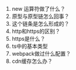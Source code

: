 1. new 运算符做了什么？
2. 原型与原型链怎么回事？
3. 这个链条是怎么形成的？
4. http和https的区别？
5. https是什么？
6. ts中的基本类型
7. webpack做过什么配置？
8. cdn缓存怎么办？